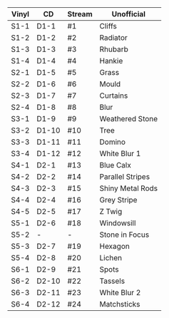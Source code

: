 | Vinyl | CD    | Stream | Unofficial       |
| ----- | ----- | ------ | ---------------- |
| S1-1  | D1-1  | #1     | Cliffs           |
| S1-2  | D1-2  | #2     | Radiator         |
| S1-3  | D1-3  | #3     | Rhubarb          |
| S1-4  | D1-4  | #4     | Hankie           |
| S2-1  | D1-5  | #5     | Grass            |
| S2-2  | D1-6  | #6     | Mould            |
| S2-3  | D1-7  | #7     | Curtains         |
| S2-4  | D1-8  | #8     | Blur             |
| S3-1  | D1-9  | #9     | Weathered Stone  |
| S3-2  | D1-10 | #10    | Tree             |
| S3-3  | D1-11 | #11    | Domino           |
| S3-4  | D1-12 | #12    | White Blur 1     |
| S4-1  | D2-1  | #13    | Blue Calx        |
| S4-2  | D2-2  | #14    | Parallel Stripes |
| S4-3  | D2-3  | #15    | Shiny Metal Rods |
| S4-4  | D2-4  | #16    | Grey Stripe      |
| S4-5  | D2-5  | #17    | Z Twig           |
| S5-1  | D2-6  | #18    | Windowsill       |
| S5-2  | -     | -      | Stone in Focus   |
| S5-3  | D2-7  | #19    | Hexagon          |
| S5-4  | D2-8  | #20    | Lichen           |
| S6-1  | D2-9  | #21    | Spots            |
| S6-2  | D2-10 | #22    | Tassels          |
| S6-3  | D2-11 | #23    | White Blur 2     |
| S6-4  | D2-12 | #24    | Matchsticks      |
